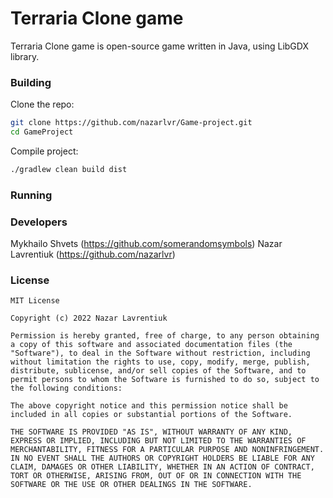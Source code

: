 # Terraria Clone game


Terraria Clone game is open-source game written in Java, using LibGDX library.

### Building

Clone the repo:

```bash
git clone https://github.com/nazarlvr/Game-project.git
cd GameProject
```

Compile project:

```bash
./gradlew clean build dist
```

### Running


### Developers

Mykhailo Shvets (https://github.com/somerandomsymbols)
Nazar Lavrentiuk (https://github.com/nazarlvr)


### License

```
MIT License

Copyright (c) 2022 Nazar Lavrentiuk

Permission is hereby granted, free of charge, to any person obtaining a copy of this software and associated documentation files (the "Software"), to deal in the Software without restriction, including without limitation the rights to use, copy, modify, merge, publish, distribute, sublicense, and/or sell copies of the Software, and to permit persons to whom the Software is furnished to do so, subject to the following conditions:

The above copyright notice and this permission notice shall be included in all copies or substantial portions of the Software.

THE SOFTWARE IS PROVIDED "AS IS", WITHOUT WARRANTY OF ANY KIND, EXPRESS OR IMPLIED, INCLUDING BUT NOT LIMITED TO THE WARRANTIES OF MERCHANTABILITY, FITNESS FOR A PARTICULAR PURPOSE AND NONINFRINGEMENT. IN NO EVENT SHALL THE AUTHORS OR COPYRIGHT HOLDERS BE LIABLE FOR ANY CLAIM, DAMAGES OR OTHER LIABILITY, WHETHER IN AN ACTION OF CONTRACT, TORT OR OTHERWISE, ARISING FROM, OUT OF OR IN CONNECTION WITH THE SOFTWARE OR THE USE OR OTHER DEALINGS IN THE SOFTWARE.
```
